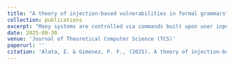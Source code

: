 ```yaml
---
title: "A theory of injection-based vulnerabilities in formal grammars"
collection: publications
excerpt: "Many systems are controlled via commands built upon user inputs. For systems that deal with structured commands, such as SQL queries, XML documents, or network messages, such commands are generally constructed in a “fill-in-the-blank” fashion: the user input is concatenated with a fixed part written by the developer (the template). However, the user input can be crafted to modify the command’s semantics intended by the developer and lead to the system’s malicious usages. Such an attack, called an injection-based attack, is considered one of the most severe threat to web applications. Solutions to prevent such vulnerabilities exist but are generally ad hoc and rely on the developer’s expertise and diligence. Our approach addresses these vulnerabilities from the formal language theory's point of view. We formally define two new security properties. The first one, “intent-equivalence”, guarantees that a developer’s template cannot lead to malicious injections. The second one, “intent-security”, guarantees that every possible template is intent-equivalent, and therefore that the programming language itself is secure. We thoroughly analyze the decidability of these properties for the most common grammar classes. We conclude by highlighting the technical implications of these results for various settings and tools."
date: 2025-09-30
venue: 'Journal of Theoretical Computer Science (TCS)'
paperurl: ''
citation: 'Alata, E. & Gimenez, P. F., (2025). A theory of injection-based vulnerabilities in formal grammars. In Theoretical Computer Science.'
---
```


